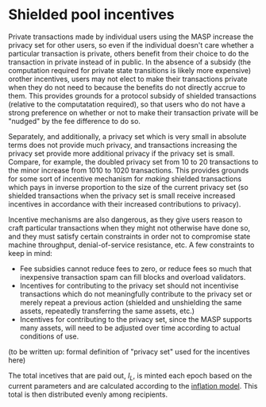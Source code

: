 # Shielded pool incentives

Private transactions made by individual users using the MASP increase the privacy set for other users, so even if the individual doesn't care whether a particular transaction is private, others benefit from their choice to do the transaction in private instead of in public. In the absence of a subsidy (the computation required for private state transitions is likely more expensive) orother incentives, users may not elect to make their transactions private when they do not need to because the benefits do not directly accrue to them. This provides grounds for a protocol subsidy of shielded transactions (relative to the computatation required), so that users who do not have a strong preference on whether or not to make their transaction private will be "nudged" by the fee difference to do so.

Separately, and additionally, a privacy set which is very small in absolute terms does not provide much privacy, and transactions increasing the privacy set provide more additional privacy if the privacy set is small. Compare, for example, the doubled privacy set from 10 to 20 transactions to the minor increase from 1010 to 1020 transactions. This provides grounds for some sort of incentive mechanism for _making_ shielded transactions which pays in inverse proportion to the size of the current privacy set (so shielded transactions when the privacy set is small receive increased incentives in accordance with their increased contributions to privacy).

Incentive mechanisms are also dangerous, as they give users reason to craft particular transactions when they might not otherwise have done so, and they must satisfy certain constraints in order not to compromise state machine throughput, denial-of-service resistance, etc. A few constraints to keep in mind:

- Fee subsidies cannot reduce fees to zero, or reduce fees so much that inexpensive transaction spam can fill blocks and overload validators.
- Incentives for contributing to the privacy set should not incentivise transactions which do not meaningfully contribute to the privacy set or merely repeat a previous action (shielded and unshielding the same assets, repeatedly transferring the same assets, etc.)
- Incentives for contributing to the privacy set, since the MASP supports many assets, will need to be adjusted over time according to actual conditions of use.

(to be written up: formal definition of "privacy set" used for the incentives here)

<!--(to be written up: Joe's proposal)-->
The total incetives that are paid out, $I_L$, is minted each epoch based on the current parameters and are calculated according to the [inflation model](./inflation-system.md). This total is then distributed evenly among recipients. 
